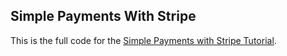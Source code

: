 ## Simple Payments With Stripe
This is the full code for the [Simple Payments with Stripe Tutorial](http://felicianoprochera.com/simple-payments-with-stripe-and-laravel/).